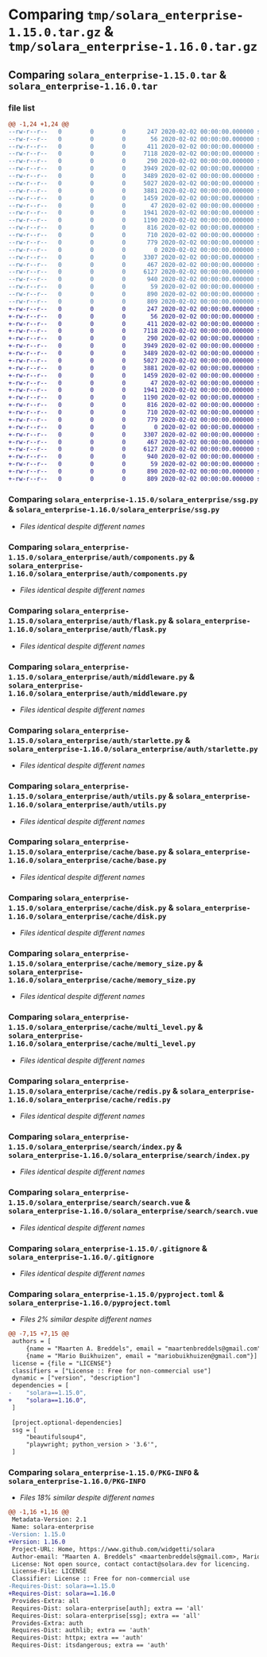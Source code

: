 # Comparing `tmp/solara_enterprise-1.15.0.tar.gz` & `tmp/solara_enterprise-1.16.0.tar.gz`

## Comparing `solara_enterprise-1.15.0.tar` & `solara_enterprise-1.16.0.tar`

### file list

```diff
@@ -1,24 +1,24 @@
--rw-r--r--   0        0        0      247 2020-02-02 00:00:00.000000 solara_enterprise-1.15.0/RELEASE.md
--rw-r--r--   0        0        0       56 2020-02-02 00:00:00.000000 solara_enterprise-1.15.0/solara_enterprise/__init__.py
--rw-r--r--   0        0        0      411 2020-02-02 00:00:00.000000 solara_enterprise-1.15.0/solara_enterprise/license.py
--rw-r--r--   0        0        0     7118 2020-02-02 00:00:00.000000 solara_enterprise-1.15.0/solara_enterprise/ssg.py
--rw-r--r--   0        0        0      290 2020-02-02 00:00:00.000000 solara_enterprise-1.15.0/solara_enterprise/auth/__init__.py
--rw-r--r--   0        0        0     3949 2020-02-02 00:00:00.000000 solara_enterprise-1.15.0/solara_enterprise/auth/components.py
--rw-r--r--   0        0        0     3489 2020-02-02 00:00:00.000000 solara_enterprise-1.15.0/solara_enterprise/auth/flask.py
--rw-r--r--   0        0        0     5027 2020-02-02 00:00:00.000000 solara_enterprise-1.15.0/solara_enterprise/auth/middleware.py
--rw-r--r--   0        0        0     3881 2020-02-02 00:00:00.000000 solara_enterprise-1.15.0/solara_enterprise/auth/starlette.py
--rw-r--r--   0        0        0     1459 2020-02-02 00:00:00.000000 solara_enterprise-1.15.0/solara_enterprise/auth/utils.py
--rw-r--r--   0        0        0       47 2020-02-02 00:00:00.000000 solara_enterprise-1.15.0/solara_enterprise/cache/__init__.py
--rw-r--r--   0        0        0     1941 2020-02-02 00:00:00.000000 solara_enterprise-1.15.0/solara_enterprise/cache/base.py
--rw-r--r--   0        0        0     1190 2020-02-02 00:00:00.000000 solara_enterprise-1.15.0/solara_enterprise/cache/disk.py
--rw-r--r--   0        0        0      816 2020-02-02 00:00:00.000000 solara_enterprise-1.15.0/solara_enterprise/cache/memory_size.py
--rw-r--r--   0        0        0      710 2020-02-02 00:00:00.000000 solara_enterprise-1.15.0/solara_enterprise/cache/multi_level.py
--rw-r--r--   0        0        0      779 2020-02-02 00:00:00.000000 solara_enterprise-1.15.0/solara_enterprise/cache/redis.py
--rw-r--r--   0        0        0        0 2020-02-02 00:00:00.000000 solara_enterprise-1.15.0/solara_enterprise/search/__init__.py
--rw-r--r--   0        0        0     3307 2020-02-02 00:00:00.000000 solara_enterprise-1.15.0/solara_enterprise/search/index.py
--rw-r--r--   0        0        0      467 2020-02-02 00:00:00.000000 solara_enterprise-1.15.0/solara_enterprise/search/search.py
--rw-r--r--   0        0        0     6127 2020-02-02 00:00:00.000000 solara_enterprise-1.15.0/solara_enterprise/search/search.vue
--rw-r--r--   0        0        0      940 2020-02-02 00:00:00.000000 solara_enterprise-1.15.0/.gitignore
--rw-r--r--   0        0        0       59 2020-02-02 00:00:00.000000 solara_enterprise-1.15.0/LICENSE
--rw-r--r--   0        0        0      890 2020-02-02 00:00:00.000000 solara_enterprise-1.15.0/pyproject.toml
--rw-r--r--   0        0        0      809 2020-02-02 00:00:00.000000 solara_enterprise-1.15.0/PKG-INFO
+-rw-r--r--   0        0        0      247 2020-02-02 00:00:00.000000 solara_enterprise-1.16.0/RELEASE.md
+-rw-r--r--   0        0        0       56 2020-02-02 00:00:00.000000 solara_enterprise-1.16.0/solara_enterprise/__init__.py
+-rw-r--r--   0        0        0      411 2020-02-02 00:00:00.000000 solara_enterprise-1.16.0/solara_enterprise/license.py
+-rw-r--r--   0        0        0     7118 2020-02-02 00:00:00.000000 solara_enterprise-1.16.0/solara_enterprise/ssg.py
+-rw-r--r--   0        0        0      290 2020-02-02 00:00:00.000000 solara_enterprise-1.16.0/solara_enterprise/auth/__init__.py
+-rw-r--r--   0        0        0     3949 2020-02-02 00:00:00.000000 solara_enterprise-1.16.0/solara_enterprise/auth/components.py
+-rw-r--r--   0        0        0     3489 2020-02-02 00:00:00.000000 solara_enterprise-1.16.0/solara_enterprise/auth/flask.py
+-rw-r--r--   0        0        0     5027 2020-02-02 00:00:00.000000 solara_enterprise-1.16.0/solara_enterprise/auth/middleware.py
+-rw-r--r--   0        0        0     3881 2020-02-02 00:00:00.000000 solara_enterprise-1.16.0/solara_enterprise/auth/starlette.py
+-rw-r--r--   0        0        0     1459 2020-02-02 00:00:00.000000 solara_enterprise-1.16.0/solara_enterprise/auth/utils.py
+-rw-r--r--   0        0        0       47 2020-02-02 00:00:00.000000 solara_enterprise-1.16.0/solara_enterprise/cache/__init__.py
+-rw-r--r--   0        0        0     1941 2020-02-02 00:00:00.000000 solara_enterprise-1.16.0/solara_enterprise/cache/base.py
+-rw-r--r--   0        0        0     1190 2020-02-02 00:00:00.000000 solara_enterprise-1.16.0/solara_enterprise/cache/disk.py
+-rw-r--r--   0        0        0      816 2020-02-02 00:00:00.000000 solara_enterprise-1.16.0/solara_enterprise/cache/memory_size.py
+-rw-r--r--   0        0        0      710 2020-02-02 00:00:00.000000 solara_enterprise-1.16.0/solara_enterprise/cache/multi_level.py
+-rw-r--r--   0        0        0      779 2020-02-02 00:00:00.000000 solara_enterprise-1.16.0/solara_enterprise/cache/redis.py
+-rw-r--r--   0        0        0        0 2020-02-02 00:00:00.000000 solara_enterprise-1.16.0/solara_enterprise/search/__init__.py
+-rw-r--r--   0        0        0     3307 2020-02-02 00:00:00.000000 solara_enterprise-1.16.0/solara_enterprise/search/index.py
+-rw-r--r--   0        0        0      467 2020-02-02 00:00:00.000000 solara_enterprise-1.16.0/solara_enterprise/search/search.py
+-rw-r--r--   0        0        0     6127 2020-02-02 00:00:00.000000 solara_enterprise-1.16.0/solara_enterprise/search/search.vue
+-rw-r--r--   0        0        0      940 2020-02-02 00:00:00.000000 solara_enterprise-1.16.0/.gitignore
+-rw-r--r--   0        0        0       59 2020-02-02 00:00:00.000000 solara_enterprise-1.16.0/LICENSE
+-rw-r--r--   0        0        0      890 2020-02-02 00:00:00.000000 solara_enterprise-1.16.0/pyproject.toml
+-rw-r--r--   0        0        0      809 2020-02-02 00:00:00.000000 solara_enterprise-1.16.0/PKG-INFO
```

### Comparing `solara_enterprise-1.15.0/solara_enterprise/ssg.py` & `solara_enterprise-1.16.0/solara_enterprise/ssg.py`

 * *Files identical despite different names*

### Comparing `solara_enterprise-1.15.0/solara_enterprise/auth/components.py` & `solara_enterprise-1.16.0/solara_enterprise/auth/components.py`

 * *Files identical despite different names*

### Comparing `solara_enterprise-1.15.0/solara_enterprise/auth/flask.py` & `solara_enterprise-1.16.0/solara_enterprise/auth/flask.py`

 * *Files identical despite different names*

### Comparing `solara_enterprise-1.15.0/solara_enterprise/auth/middleware.py` & `solara_enterprise-1.16.0/solara_enterprise/auth/middleware.py`

 * *Files identical despite different names*

### Comparing `solara_enterprise-1.15.0/solara_enterprise/auth/starlette.py` & `solara_enterprise-1.16.0/solara_enterprise/auth/starlette.py`

 * *Files identical despite different names*

### Comparing `solara_enterprise-1.15.0/solara_enterprise/auth/utils.py` & `solara_enterprise-1.16.0/solara_enterprise/auth/utils.py`

 * *Files identical despite different names*

### Comparing `solara_enterprise-1.15.0/solara_enterprise/cache/base.py` & `solara_enterprise-1.16.0/solara_enterprise/cache/base.py`

 * *Files identical despite different names*

### Comparing `solara_enterprise-1.15.0/solara_enterprise/cache/disk.py` & `solara_enterprise-1.16.0/solara_enterprise/cache/disk.py`

 * *Files identical despite different names*

### Comparing `solara_enterprise-1.15.0/solara_enterprise/cache/memory_size.py` & `solara_enterprise-1.16.0/solara_enterprise/cache/memory_size.py`

 * *Files identical despite different names*

### Comparing `solara_enterprise-1.15.0/solara_enterprise/cache/multi_level.py` & `solara_enterprise-1.16.0/solara_enterprise/cache/multi_level.py`

 * *Files identical despite different names*

### Comparing `solara_enterprise-1.15.0/solara_enterprise/cache/redis.py` & `solara_enterprise-1.16.0/solara_enterprise/cache/redis.py`

 * *Files identical despite different names*

### Comparing `solara_enterprise-1.15.0/solara_enterprise/search/index.py` & `solara_enterprise-1.16.0/solara_enterprise/search/index.py`

 * *Files identical despite different names*

### Comparing `solara_enterprise-1.15.0/solara_enterprise/search/search.vue` & `solara_enterprise-1.16.0/solara_enterprise/search/search.vue`

 * *Files identical despite different names*

### Comparing `solara_enterprise-1.15.0/.gitignore` & `solara_enterprise-1.16.0/.gitignore`

 * *Files identical despite different names*

### Comparing `solara_enterprise-1.15.0/pyproject.toml` & `solara_enterprise-1.16.0/pyproject.toml`

 * *Files 2% similar despite different names*

```diff
@@ -7,15 +7,15 @@
 authors = [
     {name = "Maarten A. Breddels", email = "maartenbreddels@gmail.com"},
     {name = "Mario Buikhuizen", email = "mariobuikhuizen@gmail.com"}]
 license = {file = "LICENSE"}
 classifiers = ["License :: Free for non-commercial use"]
 dynamic = ["version", "description"]
 dependencies = [
-    "solara==1.15.0",
+    "solara==1.16.0",
 ]
 
 [project.optional-dependencies]
 ssg = [
     "beautifulsoup4",
     "playwright; python_version > '3.6'",
 ]
```

### Comparing `solara_enterprise-1.15.0/PKG-INFO` & `solara_enterprise-1.16.0/PKG-INFO`

 * *Files 18% similar despite different names*

```diff
@@ -1,16 +1,16 @@
 Metadata-Version: 2.1
 Name: solara-enterprise
-Version: 1.15.0
+Version: 1.16.0
 Project-URL: Home, https://www.github.com/widgetti/solara
 Author-email: "Maarten A. Breddels" <maartenbreddels@gmail.com>, Mario Buikhuizen <mariobuikhuizen@gmail.com>
 License: Not open source, contact contact@solara.dev for licencing.
 License-File: LICENSE
 Classifier: License :: Free for non-commercial use
-Requires-Dist: solara==1.15.0
+Requires-Dist: solara==1.16.0
 Provides-Extra: all
 Requires-Dist: solara-enterprise[auth]; extra == 'all'
 Requires-Dist: solara-enterprise[ssg]; extra == 'all'
 Provides-Extra: auth
 Requires-Dist: authlib; extra == 'auth'
 Requires-Dist: httpx; extra == 'auth'
 Requires-Dist: itsdangerous; extra == 'auth'
```

